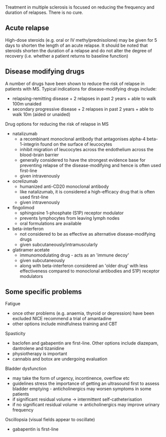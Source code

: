 Treatment in multiple sclerosis is focused on reducing the frequency and duration of relapses. There is no cure.   
  
Acute relapse
-------------

  
 High\-dose steroids (e.g. oral or IV methylprednisolone) may be given for 5 days to shorten the length of an acute relapse. It should be noted that steroids shorten the duration of a relapse and do not alter the degree of recovery (i.e. whether a patient returns to baseline function)  
  
Disease modifying drugs
-----------------------

  
A number of drugs have been shown to reduce the risk of relapse in patients with MS. Typical indications for disease\-modifying drugs include:  
* relapsing\-remitting disease \+ 2 relapses in past 2 years \+ able to walk 100m unaided
* secondary progressive disease \+ 2 relapses in past 2 years \+ able to walk 10m (aided or unaided)

  
Drug options for reducing the risk of relapse in MS  
* natalizumab
	+ a recombinant monoclonal antibody that antagonises alpha\-4 beta\-1\-integrin found on the surface of leucocytes
	+ inhibit migration of leucocytes across the endothelium across the blood\-brain barrier
	+ generally considered to have the strongest evidence base for preventing relapse of the disease\-modifying and hence is often used first\-line
	+ given intravenously
* ocrelizumab
	+ humanized anti\-CD20 monoclonal antibody
	+ like natalizumab, it is considered a high\-efficacy drug that is often used first\-line
	+ given intravenously
* fingolimod
	+ sphingosine 1\-phosphate (S1P) receptor modulator
	+ prevents lymphocytes from leaving lymph nodes
	+ oral formulations are available
* beta\-interferon
	+ not considered to be as effective as alternative disease\-modifying drugs
	+ given subcutaneously/intramuscularly
* glatiramer acetate
	+ immunomodulating drug \- acts as an 'immune decoy'
	+ given subcutaneously
	+ along with beta\-interferon considered an 'older drug' with less effectiveness compared to monoclonal antibodies and S1P) receptor modulators

  
  
Some specific problems
----------------------

  
Fatigue  
* once other problems (e.g. anaemia, thyroid or depression) have been excluded NICE recommend a trial of amantadine
* other options include mindfulness training and CBT

  
Spasticity  
* baclofen and gabapentin are first\-line. Other options include diazepam, dantrolene and tizanidine
* physiotherapy is important
* cannabis and botox are undergoing evaluation

  
Bladder dysfunction  
* may take the form of urgency, incontinence, overflow etc
* guidelines stress the importance of getting an ultrasound first to assess bladder emptying \- anticholinergics may worsen symptoms in some patients
* if significant residual volume → intermittent self\-catheterisation
* if no significant residual volume → anticholinergics may improve urinary frequency

  
Oscillopsia (visual fields appear to oscillate)  
* gabapentin is first\-line
